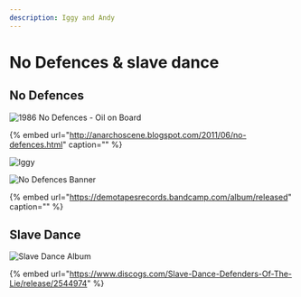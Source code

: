 ```yaml
---
description: Iggy and Andy
---
```


# No Defences & slave dance

## No Defences

![1986 No Defences - Oil on Board](https://user-images.githubusercontent.com/25156451/125211390-e71b4900-e29d-11eb-8be5-8bac1f5f99a6.jpg)

{% embed url="http://anarchoscene.blogspot.com/2011/06/no-defences.html" caption="" %}

![Iggy](https://user-images.githubusercontent.com/25156451/125211490-aa9c1d00-e29e-11eb-844b-175191bf9369.jpg)

![No Defences Banner](https://user-images.githubusercontent.com/25156451/125211494-ae2fa400-e29e-11eb-9caf-18c99f6e8d9c.jpg)

{% embed url="https://demotapesrecords.bandcamp.com/album/released" caption="" %}

## Slave Dance

![Slave Dance Album](https://user-images.githubusercontent.com/25156451/125211657-e388c180-e29f-11eb-8274-66df8a675d8c.png)

{% embed url="https://www.discogs.com/Slave-Dance-Defenders-Of-The-Lie/release/2544974" %}



